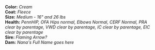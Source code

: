 **Color:** *Cream*  
**Coat:** *Fleece*  
**Size:** *Medium - 16" and 26 lbs*  
**Health:** *PennHIP, OFA Hips normal, Elbows Normal, CERF Normal, PRA clear by parentage, VWD clear by parentage, IC clear by parentage, EIC clear by parentage*  
**Sire:** *Flaming Arrow?*  
**Dam:** *Nana's Full Name goes here*  
